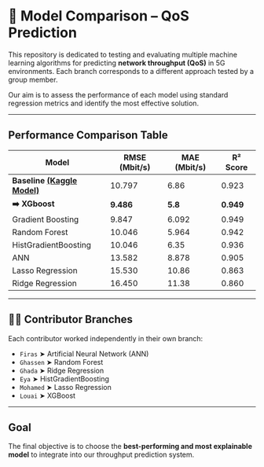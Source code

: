
# 🔬 Model Comparison – QoS Prediction

This repository is dedicated to testing and evaluating multiple machine learning algorithms for predicting **network throughput (QoS)** in 5G environments. Each branch corresponds to a different approach tested by a group member.

Our aim is to assess the performance of each model using standard regression metrics and identify the most effective solution.

---

##  Performance Comparison Table

| Model                     | RMSE (Mbit/s) | MAE (Mbit/s) | R² Score |
|--------------------------|---------------|--------------|----------|
| **Baseline [(Kaggle Model)](https://www.kaggle.com/datasets/gauravduttakiit/qos-prediction-challenge-aiml-in-5g-challenge?select=Train.csv)** | 10.797        | 6.86         | 0.923    |
| **➡️ XGboost** | **9.486**     | **5.8**      | **0.949**|
| Gradient Boosting                  | 9.847         | 6.092        | 0.949    |
| Random Forest            | 10.046        | 5.964        | 0.942    |
| HistGradientBoosting     | 10.046        | 6.35         | 0.936    |
| ANN                      | 13.582        | 8.878        | 0.905    |
| Lasso Regression         | 15.530        | 10.86        | 0.863    |
| Ridge Regression         | 16.450        | 11.38        | 0.860    |



---

## 🧑‍💻 Contributor Branches

Each contributor worked independently in their own branch:

- `Firas` ➤ Artificial Neural Network (ANN)
- `Ghassen` ➤ Random Forest
- `Ghada` ➤ Ridge Regression
- `Eya` ➤ HistGradientBoosting
- `Mohamed` ➤ Lasso Regression
- `Louai` ➤ XGBoost

---

##  Goal

The final objective is to choose the **best-performing and most explainable model** to integrate into our throughput prediction system.

